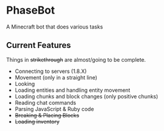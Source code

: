 # PhaseBot
A Minecraft bot that does various tasks

## Current Features
Things in ~~strikethrough~~ are almost/going to be complete.
* Connecting to servers (1.8.X)
* Movement (only in a straight line)
* Looking
* Loading entities and handling entity movement
* Loading chunks and block changes (only positive chunks)
* Reading chat commands
* Parsing JavaScript & Ruby code
* ~~Breaking & Placing Blocks~~
* ~~Loading inventory~~
